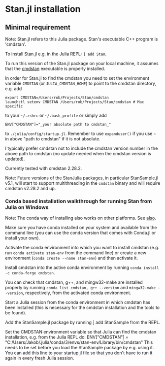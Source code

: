 # Stan.jl installation

## Minimal requirement

Note: Stan.jl refers to this Julia package. Stan's executable C++ program is 'cmdstan'.

To install Stan.jl e.g. in the Julia REPL: `] add Stan`.

To run this version of the Stan.jl package on your local machine, it assumes that the [cmdstan](http://mc-stan.org/interfaces/cmdstan) executable is properly installed.

In order for Stan.jl to find the cmdstan you need to set the environment variable `CMDSTAN` (or `JULIA_CMDSTAN_HOME`) to point to the cmdstan directory, e.g. add

```
export CMDSTAN=/Users/rob/Projects/Stan/cmdstan
launchctl setenv CMDSTAN /Users/rob/Projects/Stan/cmdstan # Mac specific
```

to your `~/.zshrc` or `~/.bash_profile` or simply add
```
ENV["CMDSTAN"]="_your absolute path to cmdstan_"
```

to `./julia/config/startup.jl`. Remember to use `expanduser()` if you use `~` in above "path to cmdstan" if it is not absolute.

I typically prefer cmdstan not to include the cmdstan version number in the above path to cmdstan (no update needed when the cmdstan version is updated).

Currently tested with cmdstan 2.28.2.

Note: Future versions of the StanJulia packages, in particular StanSample.jl v5.1, will start to support multithreading in the `cmdstan` binary and will require cmdstan v2.28.2 and up.

### Conda based installation walkthrough for running Stan from Julia on Windows

Note: The conda way of installing also works on other platforms. See [also](https://mc-stan.org/docs/2_28/cmdstan-guide/index.html).

Make sure you have conda installed on your system and available from the command line (you can use the conda version that comes with Conda.jl or install your own).

Activate the conda environment into which you want to install cmdstan (e.g. run `conda activate stan-env` from the command line) or create a new environment (`conda create --name stan-env`) and then activate it.

Install cmdstan into the active conda environment by running `conda install -c conda-forge cmdstan`.

You can check that cmdstan, g++, and mingw32-make are installed properly by running `conda list cmdstan, g++ --version` and `mingw32-make --version`, respectively, from the activated conda environment.

Start a Julia session from the conda environment in which cmdstan has been installed (this is necessary for the cmdstan installation and the tools to be found).

Add the StanSample.jl package by running ] add StanSample from the REPL.

Set the CMDSTAN environment variable so that Julia can find the cmdstan installation, e.g. from the Julia REPL do: ENV["CMDSTAN"] = "C:/Users/Jakob/.julia/conda/3/envs/stan-env/Library/bin/cmdstan" This needs to be set before you load the StanSample package by e.g. using it. You can add this line to your startup.jl file so that you don't have to run it again in every fresh Julia session.
